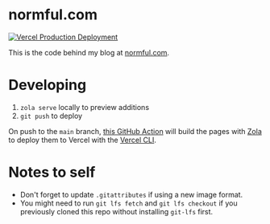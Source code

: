 # normful.com

[![Vercel Production Deployment](https://github.com/normful/blog/actions/workflows/deploy-prod-to-vercel.yaml/badge.svg)](https://github.com/normful/blog/actions/workflows/deploy-prod-to-vercel.yaml)

This is the code behind my blog at [normful.com](https://www.normful.com).

# Developing

1. `zola serve` locally to preview additions
2. `git push` to deploy
    
On push to the `main` branch, [this GitHub Action](https://github.com/normful/blog/actions) will build the pages with [Zola](https://www.getzola.org) to deploy them to Vercel with the [Vercel CLI](https://vercel.com/docs/cli).

# Notes to self

- Don't forget to update `.gitattributes` if using a new image format.
- You might need to run `git lfs fetch` and `git lfs checkout` if you previously cloned this repo without installing `git-lfs` first.

